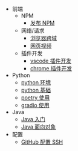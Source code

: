 <!-- docs/_sidebar.md -->

- 前端
  - NPM
    - [发布 NPM](fe/npm/NPM发布)
  - 网络/请求
    - [浏览器跨域](fe/network/cors)
    - [网页视频](fe/network/video.md)
  - 插件开发
    - [vscode 插件开发](fe/plugin-dev/vscode插件开发)
    - [chrome 插件开发](fe/plugin-dev/chrome插件开发)
- Python
  - [python 环境](python/python环境)
  - [python 基础](python/python基础)
  - [poetry 使用](python/poetry使用)
  - [gradio 使用](python/gradio使用)
- Java
  - [Java 入门](java/Java入门)
  - [Java 面向对象](java/Java面向对象)
- 配置
  - [GitHub 配置 SSH](dev/GitHub配置SSH)
